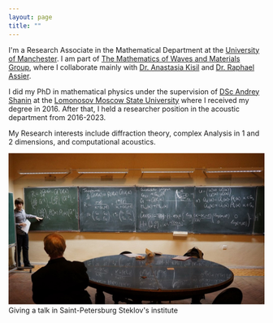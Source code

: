 ```yaml
---
layout: page
title: ""
---
```


I'm a Research Associate in the Mathematical Department at the [University of Manchester](https://www.manchester.ac.uk). I am part of [The Mathematics of Waves and Materials Group](https://www.mwmresearchgroup.org), where I collaborate mainly with [Dr. Anastasia Kisil](https://anastasiakisil.weebly.com/) and [Dr. Raphael Assier](https://raphaelassier.weebly.com/).

I did my PhD in mathematical physics under the supervision of [DSc Andrey Shanin](https://acoustics.phys.msu.ru/teachers/shanin_files/~shanin/index.html) at the [Lomonosov Moscow State University](https://www.phys.msu.ru/eng/) where I received my degree in 2016. After that, I held a researcher position in the acoustic department from 2016-2023.

My Research interests include diffraction theory, complex Analysis in 1 and 2 dimensions, and computational acoustics. 

![Giving a talk in Saint-Petersburg Steklov's institute](/assets/Talk_at_Steklov.jpg)
Giving a talk in Saint-Petersburg Steklov's institute
